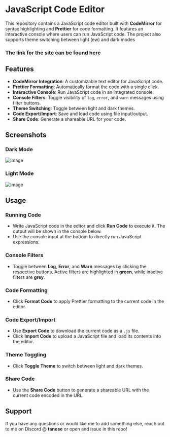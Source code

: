 # JavaScript Code Editor

This repository contains a JavaScript code editor built with **CodeMirror** for syntax highlighting and **Prettier** for code formatting. It features an interactive console where users can run JavaScript code. The project also supports theme switching between light (ew) and dark modes

### The link for the site can be found [here](https://javascript-editor.netlify.app)

## Features

- **CodeMirror Integration**: A customizable text editor for JavaScript code.
- **Prettier Formatting**: Automatically format the code with a single click.
- **Interactive Console**: Run JavaScript code in an integrated console.
- **Console Filters**: Toggle visibility of `log`, `error`, and `warn` messages using filter buttons.
- **Theme Switching**: Toggle between light and dark themes.
- **Code Export/Import**: Save and load code using file input/output.
- **Share Code**: Generate a shareable URL for your code.

## Screenshots

### Dark Mode
![image](https://github.com/user-attachments/assets/f575b7b3-f055-4283-98fc-a7430cd22308)
<br>
### Light Mode
![image](https://github.com/user-attachments/assets/b4129091-4cc8-4414-8d34-4bbd22a2ec7e)


## Usage

### Running Code
- Write JavaScript code in the editor and click **Run Code** to execute it. The output will be shown in the console below.
- Use the console input at the bottom to directly run JavaScript expressions.

### Console Filters
- Toggle between **Log**, **Error**, and **Warn** messages by clicking the respective buttons. Active filters are highlighted in **green**, while inactive filters are **grey**.

### Code Formatting
- Click **Format Code** to apply Prettier formatting to the current code in the editor.

### Code Export/Import
- Use **Export Code** to download the current code as a `.js` file.
- Click **Import Code** to upload a JavaScript file and load its contents into the editor.

### Theme Toggling
- Click **Toggle Theme** to switch between light and dark themes.

### Share Code
- Use the **Share Code** button to generate a shareable URL with the current code encoded in the URL.

## Support

If you have any questions or would like me to add something else, reach out to me on Discord @ **tanese** or open and issue in this repo!
